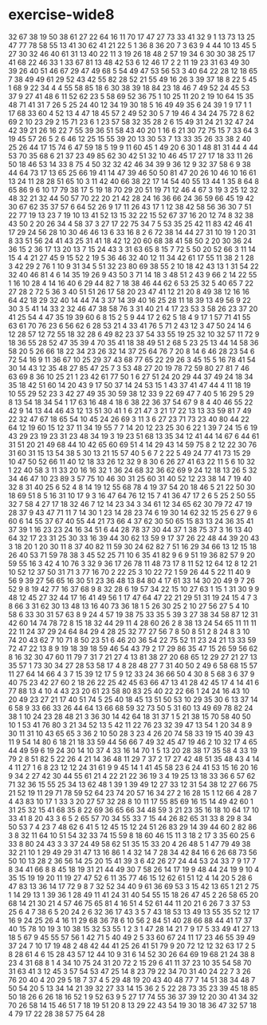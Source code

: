# exercise-wide8
32
67
38
19
50
38
61
27
22
64
16
11
70
17
47
27
73
33
41
32
9
1
13
73
13
25
47
77
78
58
55
13
41
30
62
41
21
22
5
1
36
8
36
20
7
3
63
9
4
44
10
13
45
5
27
30
32
46
40
61
31
13
40
22
11
3
19
26
18
48
2
57
19
34
6
30
30
38
25
17
41
68
22
46
33
1
33
67
81
13
48
42
53
6
12
46
17
2
2
11
19
23
31
63
49
30
39
26
40
51
46
67
29
47
49
68
5
54
49
47
53
56
53
3
40
64
22
28
12
18
65
7
38
49
49
61
29
52
43
42
55
82
28
52
21
55
49
16
26
3
39
37
18
8
22
5
45
1
68
9
22
34
4
4
55
58
85
18
6
30
38
39
18
84
23
18
46
7
49
52
24
45
53
37
9
27
41
48
6
11
52
62
23
5
58
69
52
36
75
1
10
25
11
20
2
19
10
64
15
35
48
71
41
31
7
26
5
25
24
40
12
34
19
30
18
5
16
49
49
35
6
24
39
1
9
17
1
1
17
68
33
60
4
52
13
4
47
18
45
57
2
49
52
30
5
7
19
46
4
34
24
75
72
8
62
69
2
10
23
29
2
15
71
23
6
1
23
57
58
32
35
28
2
6
15
49
31
24
21
32
47
24
42
39
21
26
16
22
7
55
39
36
51
58
43
40
20
1
16
6
21
30
72
75
15
7
33
64
3
19
45
57
26
5
2
6
46
12
25
15
55
39
20
13
30
53
7
13
33
35
26
33
38
2
40
25
26
44
17
15
74
6
47
59
18
5
19
9
11
60
45
1
49
20
6
30
1
48
81
31
44
4
44
53
70
35
68
6
21
37
23
49
85
62
30
42
51
32
10
46
45
17
27
17
18
33
11
26
50
18
46
53
14
33
8
75
4
50
32
32
42
46
34
39
9
36
12
9
32
37
58
6
9
38
44
64
73
17
13
65
25
66
19
41
14
47
39
46
50
50
81
47
20
26
10
46
10
16
61
13
24
11
28
28
51
65
10
3
11
42
40
66
38
22
17
14
54
40
55
13
44
1
35
8
64
8
65
86
9
6
10
17
79
38
17
5
19
18
70
29
20
51
19
71
12
46
4
67
3
19
3
25
12
32
48
32
21
32
44
50
57
70
22
20
21
42
28
24
16
36
66
24
36
59
66
45
19
42
30
67
62
35
37
57
6
64
52
26
9
17
11
26
43
17
1
12
38
42
58
56
36
30
7
51
22
77
19
13
23
7
19
10
13
41
52
13
15
32
22
15
52
67
37
16
20
12
74
8
32
38
43
50
2
20
26
34
4
58
37
3
27
17
22
75
34
7
5
53
35
25
42
11
83
42
46
41
17
29
24
56
28
10
30
46
46
13
6
33
16
8
2
6
72
38
14
44
27
31
10
19
1
20
31
8
33
51
56
24
41
43
25
31
41
18
42
12
20
60
68
38
41
58
50
2
20
30
36
24
36
15
2
36
17
13
20
13
7
15
24
43
3
31
63
65
8
15
7
72
5
50
20
52
66
3
11
14
15
4
4
21
27
45
9
15
52
2
19
5
36
46
32
40
12
11
34
42
61
17
55
11
38
2
1
28
3
42
29
2
76
1
10
9
31
34
5
51
32
23
80
69
38
55
2
10
18
42
43
13
1
31
54
22
32
40
46
81
4
6
14
35
19
26
9
43
50
3
71
14
18
3
48
51
2
43
9
66
2
14
22
55
1
16
10
28
4
14
16
40
6
29
44
82
7
18
38
46
44
62
6
53
25
32
5
40
65
7
22
27
28
2
72
5
36
3
40
51
51
26
17
58
20
23
47
41
12
21
20
8
49
38
12
16
16
64
42
18
29
32
40
14
44
74
3
37
14
39
40
16
25
28
11
18
39
13
49
56
9
22
30
3
5
41
14
33
2
32
46
47
38
58
76
3
31
40
21
4
17
23
53
3
58
26
23
37
20
41
25
54
4
47
35
19
39
60
6
8
15
2
5
9
44
17
2
62
5
18
4
9
17
1
57
71
41
55
63
61
70
76
23
6
56
62
6
28
53
21
4
33
41
76
5
71
2
43
12
3
47
50
24
14
6
12
28
57
12
72
55
18
32
28
6
49
82
23
37
54
33
55
19
25
32
10
32
57
11
72
9
18
36
55
28
52
47
35
39
4
70
35
41
18
38
49
51
2
68
5
23
25
13
44
14
58
36
58
20
5
26
66
18
22
34
23
26
32
14
37
25
64
76
7
20
8
14
6
46
28
23
54
6
72
54
16
9
11
36
67
10
25
29
37
43
68
77
65
22
29
26
3
45
15
5
16
78
41
54
30
14
43
12
35
48
27
85
47
25
7
3
53
48
27
20
19
78
72
59
80
27
81
7
46
63
69
8
36
10
25
21
1
23
42
61
77
50
1
6
27
51
24
20
29
44
37
49
24
18
34
35
18
42
51
60
14
20
43
9
17
50
37
14
24
53
15
1
43
37
41
47
44
4
11
18
19
10
55
29
52
23
3
42
27
49
35
30
59
38
12
33
9
22
69
47
7
40
5
16
29
5
29
8
13
54
18
34
54
1
17
63
16
48
4
18
6
38
22
36
37
54
67
9
8
4
40
46
55
22
42
9
14
13
44
46
43
12
13
51
30
41
1
6
21
47
3
21
17
22
13
13
33
59
81
7
49
22
32
47
67
18
65
54
10
45
24
26
69
3
11
3
6
27
23
71
73
23
40
80
44
22
64
12
19
60
15
12
37
11
34
19
55
7
7
14
20
12
23
25
30
6
22
1
39
7
24
15
6
19
43
29
23
19
23
31
23
48
34
19
3
19
23
51
68
13
35
34
12
41
44
14
67
6
44
61
31
51
20
21
49
68
44
10
42
65
60
69
51
4
14
29
43
14
59
75
8
2
12
22
30
76
31
60
31
15
13
54
38
5
30
13
21
15
57
40
5
6
7
2
22
5
49
24
77
41
73
15
29
10
47
50
52
66
11
40
12
18
33
26
12
32
9
8
30
6
26
27
41
63
22
11
5
6
10
32
1
22
40
58
3
11
33
20
16
16
32
1
36
24
68
32
36
62
69
9
24
12
18
13
26
5
32
34
46
47
10
23
89
3
57
75
10
46
30
31
25
60
31
40
52
12
23
38
14
7
19
40
32
8
31
40
25
6
52
4
8
14
19
12
55
68
78
4
19
37
54
20
18
46
5
21
22
50
30
18
69
51
8
5
16
31
10
17
9
3
16
47
64
76
12
15
7
41
36
47
17
2
6
5
25
2
50
55
32
7
58
4
27
17
18
32
46
7
12
14
23
34
3
34
61
12
34
65
62
30
79
72
47
19
28
37
9
43
47
71
11
7
14
30
1
23
14
28
23
74
6
19
30
14
62
32
15
25
6
27
9
6
60
6
14
55
37
67
40
55
44
21
73
66
4
37
62
30
50
65
15
83
13
24
36
35
41
37
39
1
16
23
23
24
16
34
51
6
44
28
78
37
30
44
37
1
38
75
37
3
16
13
40
64
32
17
23
31
25
30
33
16
39
44
30
62
13
59
9
17
37
26
22
48
44
39
20
43
3
18
20
1
20
30
11
8
37
40
82
11
59
30
24
62
82
7
51
16
29
34
66
13
12
15
18
26
40
53
71
59
78
38
3
45
52
25
71
10
6
35
41
82
9
6
9
51
19
36
82
57
9
20
59
55
16
3
42
4
10
76
3
32
9
36
17
26
78
11
48
73
17
8
11
52
12
64
12
8
12
21
10
52
12
37
50
31
71
3
77
16
70
2
22
25
3
10
22
72
1
59
26
44
5
22
11
40
9
56
9
39
27
56
65
16
30
51
23
36
48
13
84
80
4
17
61
33
14
30
20
49
9
7
26
52
9
8
19
42
77
16
37
68
9
8
32
28
6
19
57
34
22
15
10
27
63
1
15
1
31
30
9
9
48
12
45
27
32
44
17
16
41
49
56
1
17
47
64
47
22
21
29
51
31
19
24
15
4
7
3
8
66
3
31
62
30
13
48
13
16
40
73
36
18
1
5
26
30
25
2
10
27
56
27
5
4
10
58
6
33
30
31
57
63
8
9
24
4
57
19
38
75
33
35
5
39
3
27
38
34
58
87
12
31
42
60
14
74
78
72
8
15
18
32
44
29
11
4
28
60
26
2
8
38
13
24
54
65
11
11
11
22
11
24
37
29
24
64
84
29
4
28
25
32
77
27
56
7
8
50
8
51
2
8
24
8
3
10
74
20
43
62
7
10
71
8
50
23
51
6
46
20
36
54
22
75
52
11
23
24
21
13
33
59
72
47
22
13
8
9
19
18
39
18
59
46
54
43
79
2
17
29
86
35
47
15
26
59
56
62
8
16
32
30
47
60
11
79
7
31
7
21
27
4
13
81
38
27
20
68
65
12
29
27
21
27
13
35
57
1
73
30
34
27
28
53
58
17
4
8
28
48
27
7
31
40
50
2
49
6
58
68
15
57
11
27
64
14
66
4
3
7
15
39
12
17
5
9
12
33
24
36
66
50
4
30
8
5
68
3
6
37
9
40
75
23
42
27
60
2
18
26
22
25
42
45
63
66
47
13
41
28
42
45
17
4
14
41
6
77
88
13
4
10
4
43
23
20
61
23
58
80
83
25
40
22
22
66
1
24
24
16
43
10
20
49
23
27
21
17
40
51
74
5
25
40
18
45
13
51
50
53
10
29
35
30
6
13
37
14
6
58
9
33
66
33
26
44
64
13
66
68
59
32
73
50
5
31
60
13
49
69
78
82
24
38
1
10
24
23
28
48
21
3
36
30
14
42
64
18
31
37
1
5
21
38
15
70
58
40
50
10
1
53
41
76
80
3
21
34
52
13
5
42
11
22
76
23
32
39
47
13
54
1
20
34
8
9
30
11
31
10
43
65
65
3
36
2
10
50
28
3
23
4
26
20
74
58
33
19
15
40
39
43
11
9
54
14
80
6
18
21
18
33
59
44
56
66
7
49
32
45
47
19
46
2
10
32
17
4
65
44
49
59
6
19
24
30
14
10
37
4
33
16
14
70
1
5
13
20
28
38
17
35
58
4
33
19
79
2
8
51
82
5
22
26
4
21
14
36
48
11
29
7
37
2
17
27
42
48
51
35
48
43
4
14
4
11
27
1
6
8
23
12
12
24
31
61
9
9
45
14
1
41
45
58
23
6
24
41
53
15
16
20
16
9
34
2
27
42
30
44
55
61
21
4
22
21
22
36
19
3
4
19
25
13
18
33
36
6
57
62
71
32
36
15
55
25
34
13
62
48
1
39
1
39
49
12
27
33
12
31
54
38
12
27
66
75
21
52
19
11
29
71
78
59
52
64
23
74
20
57
16
34
27
2
16
28
15
1
12
66
4
28
7
4
43
83
10
17
1
33
3
20
27
57
32
28
8
10
11
17
55
85
69
16
15
14
49
42
60
1
31
25
32
15
41
68
35
8
22
69
36
65
66
34
48
59
3
21
23
35
16
18
10
64
17
10
33
41
8
20
43
3
6
5
2
65
57
70
34
55
33
7
15
44
26
82
65
31
33
8
29
8
34
50
53
7
4
23
7
48
62
6
41
5
12
45
15
12
24
51
26
83
29
14
39
44
60
2
82
86
3
8
32
11
64
10
51
54
32
33
74
15
59
8
18
60
46
15
11
3
18
2
17
3
35
60
25
6
33
8
80
24
43
3
3
37
24
49
58
62
51
35
15
33
20
4
26
48
5
1
47
79
49
38
32
21
10
1
29
49
29
31
47
13
16
86
1
4
32
14
7
28
34
42
84
16
6
26
68
73
56
50
10
13
28
2
36
56
14
25
20
15
41
39
3
6
42
26
27
24
44
53
24
33
7
9
17
7
8
34
41
66
8
8
45
18
19
31
21
44
49
30
7
58
26
14
17
19
9
48
44
24
19
9
10
4
35
15
19
19
20
11
19
27
47
52
6
11
35
77
46
15
12
62
61
51
12
4
14
20
5
28
6
47
83
13
36
14
17
72
9
8
7
32
52
34
40
9
61
36
69
53
3
15
42
13
65
1
21
2
75
1
14
29
13
1
39
36
1
28
49
11
41
24
31
40
54
55
15
18
26
47
45
2
26
58
65
20
68
14
21
30
21
4
57
46
75
65
81
4
16
51
4
52
61
44
11
20
21
6
26
7
3
37
53
25
6
4
7
38
6
5
20
24
2
6
32
36
17
43
3
5
7
43
18
53
13
49
13
55
35
52
12
17
16
9
24
25
26
4
16
11
29
68
36
78
6
10
56
2
84
51
40
28
66
88
44
41
17
37
40
15
78
10
19
3
10
38
15
32
53
55
1
2
3
1
47
28
14
21
7
9
17
5
33
49
41
27
13
18
5
67
9
45
55
57
56
1
42
71
5
40
49
2
5
33
60
67
24
11
17
23
46
55
39
49
37
24
7
10
17
19
48
2
48
42
44
41
25
26
41
51
79
9
20
72
12
12
32
63
17
2
5
8
28
61
4
6
15
28
43
57
12
44
10
9
31
6
14
52
30
26
64
69
19
68
21
24
38
8
23
4
31
68
8
1
4
34
10
75
24
31
20
72
2
15
29
6
41
11
37
23
10
35
54
58
70
31
63
41
3
12
45
3
57
54
53
47
25
14
8
23
79
22
34
70
31
40
24
22
7
3
26
76
20
40
4
20
29
5
18
7
37
4
5
29
48
19
20
43
40
48
77
7
14
51
38
34
48
7
50
54
20
5
13
34
14
21
39
32
27
33
14
15
36
2
5
22
28
73
35
23
39
45
18
85
50
18
26
6
26
18
16
52
1
9
52
63
9
5
27
17
74
55
36
37
39
12
20
30
41
34
32
70
26
58
14
15
46
51
7
18
19
51
20
8
13
29
22
43
54
19
30
18
36
47
32
57
18
4
79
17
22
28
38
57
75
64
28
